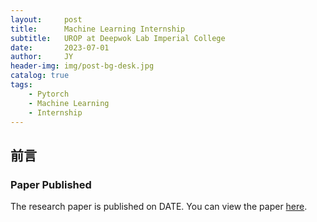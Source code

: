 ```yaml
---
layout:     post
title:      Machine Learning Internship
subtitle:   UROP at Deepwok Lab Imperial College
date:       2023-07-01
author:     JY
header-img: img/post-bg-desk.jpg
catalog: true
tags:
    - Pytorch
    - Machine Learning
    - Internship
---
```


## 前言

### Paper Published
The research paper is published on DATE. You can view the paper [here](https://arxiv.org/abs/2406.03088).
